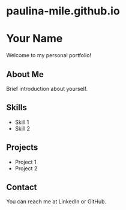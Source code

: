 # paulina-mile.github.io
# Your Name
Welcome to my personal portfolio!

## About Me
Brief introduction about yourself.

## Skills
- Skill 1
- Skill 2

## Projects
- Project 1
- Project 2

## Contact
You can reach me at LinkedIn or GitHub.
